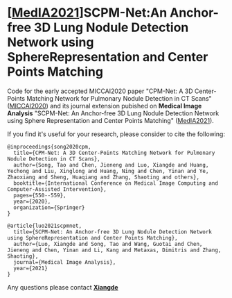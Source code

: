 # [[MedIA2021](https://www.sciencedirect.com/science/article/abs/pii/S1361841521003327)]SCPM-Net:An Anchor-free 3D Lung Nodule Detection Network using SphereRepresentation and Center Points Matching
Code for the early accepted MICCAI2020 paper "CPM-Net: A 3D Center-Points Matching Network for Pulmonary Nodule Detection in CT Scans" ([MICCAI2020](https://link.springer.com/chapter/10.1007/978-3-030-59725-2_53)) and its journal extension pubished on **Medical Image Analysis** "SCPM-Net: An Anchor-free 3D Lung Nodule Detection Network using Sphere Representation and Center Points Matching" ([MedIA2021](https://www.sciencedirect.com/science/article/abs/pii/S1361841521003327)).

If you find it's useful for your research, please consider to cite the following:

    @inproceedings{song2020cpm,
      title={CPM-Net: A 3D Center-Points Matching Network for Pulmonary Nodule Detection in CT Scans},
      author={Song, Tao and Chen, Jieneng and Luo, Xiangde and Huang, Yechong and Liu, Xinglong and Huang, Ning and Chen, Yinan and Ye, Zhaoxiang and Sheng, Huaqiang and Zhang, Shaoting and others},
      booktitle={International Conference on Medical Image Computing and Computer-Assisted Intervention},
      pages={550--559},
      year={2020},
      organization={Springer}
    }
    
    @article{luo2021scpmnet,
      title={SCPM-Net: An Anchor-free 3D Lung Nodule Detection Network using SphereRepresentation and Center Points Matching},
      author={Luo, Xiangde and Song, Tao and Wang, Guotai and Chen, Jieneng and Chen, Yinan and Li, Kang and Metaxas, Dimitris and Zhang, Shaoting},
      journal={Medical Image Analysis},
      year={2021}
    }
    
Any questions please contact **[Xiangde](https://luoxd1996.github.io)**
